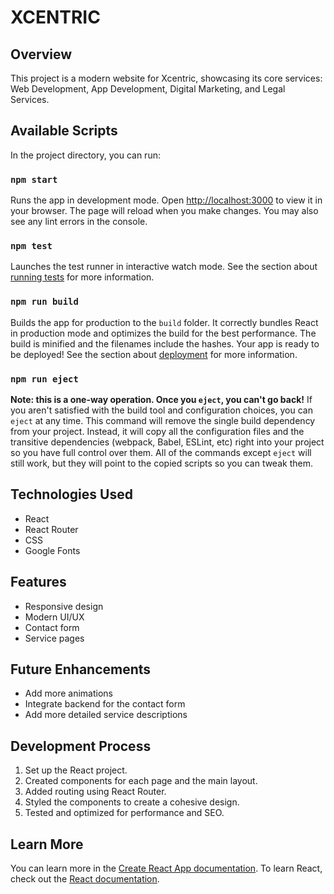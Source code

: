 # XCENTRIC

## Overview
This project is a modern website for Xcentric, showcasing its core services: Web Development, App Development, Digital Marketing, and Legal Services.

## Available Scripts

In the project directory, you can run:

### `npm start`
Runs the app in development mode. Open [http://localhost:3000](http://localhost:3000) to view it in your browser. The page will reload when you make changes. You may also see any lint errors in the console.

### `npm test`
Launches the test runner in interactive watch mode. See the section about [running tests](https://facebook.github.io/create-react-app/docs/running-tests) for more information.

### `npm run build`
Builds the app for production to the `build` folder. It correctly bundles React in production mode and optimizes the build for the best performance. The build is minified and the filenames include the hashes. Your app is ready to be deployed! See the section about [deployment](https://facebook.github.io/create-react-app/docs/deployment) for more information.

### `npm run eject`
**Note: this is a one-way operation. Once you `eject`, you can't go back!** If you aren't satisfied with the build tool and configuration choices, you can `eject` at any time. This command will remove the single build dependency from your project. Instead, it will copy all the configuration files and the transitive dependencies (webpack, Babel, ESLint, etc) right into your project so you have full control over them. All of the commands except `eject` will still work, but they will point to the copied scripts so you can tweak them.

## Technologies Used
- React
- React Router
- CSS
- Google Fonts

## Features
- Responsive design
- Modern UI/UX
- Contact form
- Service pages

## Future Enhancements
- Add more animations
- Integrate backend for the contact form
- Add more detailed service descriptions

## Development Process
1. Set up the React project.
2. Created components for each page and the main layout.
3. Added routing using React Router.
4. Styled the components to create a cohesive design.
5. Tested and optimized for performance and SEO.

## Learn More
You can learn more in the [Create React App documentation](https://facebook.github.io/create-react-app/docs/getting-started). To learn React, check out the [React documentation](https://reactjs.org/).

